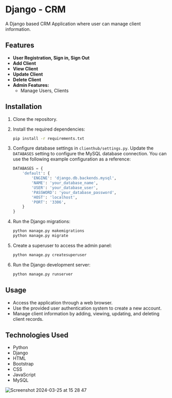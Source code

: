 # Django - CRM

A Django based CRM Application where user can manage client information.

## Features

- **User Registration, Sign in, Sign Out**
- **Add Client**
- **View Client**
- **Update Client**
- **Delete Client**
- **Admin Features:**
  - Manage Users, Clients

## Installation

1. Clone the repository.
2. Install the required dependencies:

    ```bash
    pip install -r requirements.txt
    ```
3. Configure database settings in `clienthub/settings.py`. Update the `DATABASES` setting to configure the MySQL database connection. You can use the following example configuration as a reference:

    ```python
    DATABASES = {
        'default': {
            'ENGINE': 'django.db.backends.mysql',
            'NAME': 'your_database_name',
            'USER': 'your_database_user',
            'PASSWORD': 'your_database_password',
            'HOST': 'localhost',
            'PORT': '3306',
        }
    }
    ```
6. Run the Django migrations:

    ```bash
    python manage.py makemigrations
    python manage.py migrate
    ```

7. Create a superuser to access the admin panel:

    ```bash
    python manage.py createsuperuser
    ```

8. Run the Django development server:

    ```bash
    python manage.py runserver
    ```
## Usage
- Access the application through a web browser.
- Use the provided user authentication system to create a new account.
- Manage client information by adding, viewing, updating, and deleting client records.

## Technologies Used

- Python
- Django
- HTML
- Bootstrap
- CSS
- JavaScript
- MySQL

![Screenshot 2024-03-25 at 15 28 47](https://github.com/arifurtuc/CRM-Django/assets/47160627/e0f481b3-e290-41dd-b430-eb642ef366b7)
